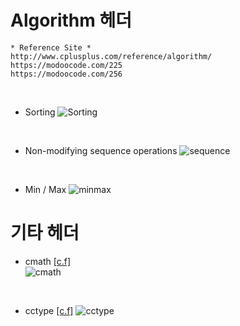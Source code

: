 # Algorithm 헤더
```
* Reference Site *
http://www.cplusplus.com/reference/algorithm/
https://modoocode.com/225
https://modoocode.com/256
```
<br>

* Sorting
![Sorting](https://user-images.githubusercontent.com/38516906/59425082-37e6bc00-8e10-11e9-959a-d25f008f3600.png)
<br>

* Non-modifying sequence operations
![sequence](https://user-images.githubusercontent.com/38516906/59425283-885e1980-8e10-11e9-8aef-e22153818701.png)
<br>

* Min / Max
![minmax](https://user-images.githubusercontent.com/38516906/59425325-a4fa5180-8e10-11e9-8084-080e0f305fa6.png)




# 기타 헤더
* cmath [[c.f]](http://www.cplusplus.com/reference/cmath/)  
![cmath](https://user-images.githubusercontent.com/38516906/59425481-fe628080-8e10-11e9-85db-924916cc5595.png)
<br>

* cctype [[c.f]](http://www.cplusplus.com/reference/cctype/?kw=cctype)
![cctype](https://user-images.githubusercontent.com/38516906/59425596-3b2e7780-8e11-11e9-8574-c59a39af0047.png)

